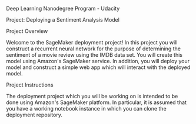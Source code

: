 
Deep Learning Nanodegree Program - Udacity

Project: Deploying a Sentiment Analysis Model


Project Overview

Welcome to the SageMaker deployment project! In this project you will construct a recurrent neural network for the purpose of determining the sentiment of a movie review using the IMDB data set. You will create this model using Amazon's SageMaker service. In addition, you will deploy your model and construct a simple web app which will interact with the deployed model.

Project Instructions

The deployment project which you will be working on is intended to be done using Amazon's SageMaker platform. In particular, it is assumed that you have a working notebook instance in which you can clone the deployment repository.

